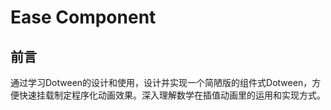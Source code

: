 # Ease Component
## 前言
通过学习Dotween的设计和使用，设计并实现一个简陋版的组件式Dotween，方便快速挂载制定程序化动画效果。深入理解数学在插值动画里的运用和实现方式。


